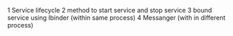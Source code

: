 1  Service lifecycle
2  method to start service and stop service 
3  bound service using  Ibinder (within same process)
4  Messanger (with in different process)
